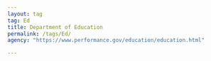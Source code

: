 ```yaml
---
layout: tag
tag: Ed
title: Department of Education
permalink: /tags/Ed/
agency: "https://www.performance.gov/education/education.html"

---
```

